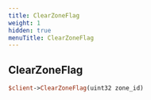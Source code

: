 ```yaml
---
title: ClearZoneFlag
weight: 1
hidden: true
menuTitle: ClearZoneFlag
---
```

## ClearZoneFlag
```perl
$client->ClearZoneFlag(uint32 zone_id)
```
